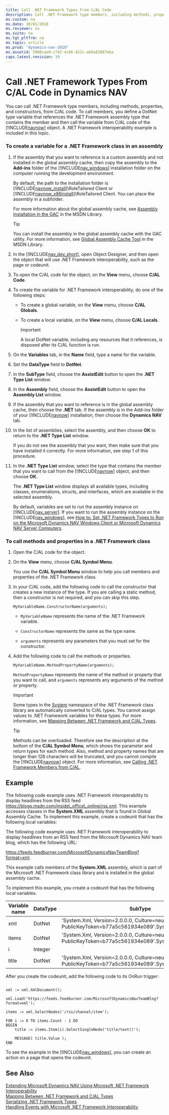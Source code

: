 ```yaml
---
title: Call .NET Framework Types From C/AL Code
description: Call .NET Framework type members, including methods, properties, and constructors, from C/AL code by defining a DotNet type variable that references the .NET Framework assembly.
ms.custom: na
ms.date: 10/01/2018
ms.reviewer: na
ms.suite: na
ms.tgt_pltfrm: na
ms.topic: article
ms.prod: "dynamics-nav-2018"
ms.assetid: 5900cae9-c742-4c66-812c-ab9a82887eba
caps.latest.revision: 19
---
```

# Call .NET Framework Types From C/AL Code in Dynamics NAV
You can call .NET Framework type members, including methods, properties, and constructors, from C/AL code. To call members, you define a DotNet type variable that references the .NET Framework assembly type that contains the member and then call the variable from C/AL code of the [!INCLUDE[navnow](includes/navnow_md.md)] object. A .NET Framework interoperability example is included in this topic.  

### To create a variable for a .NET Framework class in an assembly  

1.  If the assembly that you want to reference is a custom assembly and not installed in the global assembly cache, then copy the assembly to the **Add-ins** folder of the [!INCLUDE[nav_windows](includes/nav_windows_md.md)] installation folder on the computer running the development environment.  

     By default, the path to the installation folder is [!INCLUDE[navnow_install](includes/navnow_install_md.md)]\\RoleTailored Client or [!INCLUDE[navnow_x86install](includes/navnow_x86install_md.md)]\\RoleTailored Client. You can place the assembly in a subfolder.  

     For more information about the global assembly cache, see [Assembly Installation in the GAC](https://go.microsoft.com/fwlink/?LinkID=196848&clcid=0x409) in the MSDN Library.  

    > [!TIP]  
    >  You can install the assembly in the global assembly cache with the GAC utility. For more information, see [Global Assembly Cache Tool](https://go.microsoft.com/fwlink/?LinkID=204215&clcid=0x409) in the MSDN Library.  

2.  In the [!INCLUDE[nav_dev_short](includes/nav_dev_short_md.md)], open Object Designer, and then open the object that will use .NET Framework interoperability, such as the page or codeunit.  

3.  To open the C/AL code for the object, on the **View** menu, choose **C/AL Code**.  

4.  To create the variable for .NET Framework interoperability, do one of the following steps:  

    -   To create a global variable, on the **View** menu, choose **C/AL Globals**.  

    -   To create a local variable, on the **View** menu, choose **C/AL Locals**.  

        > [!IMPORTANT]  
        >  A local DotNet variable, including any resources that it references, is disposed after its C/AL function is run.  

5.  On the **Variables** tab, in the **Name** field, type a name for the variable.  

6.  Set the **DataType** field to **DotNet**.  

7.  In the **SubType** field, choose the **AssistEdit** button to open the **.NET Type List** window.  

8.  In the **Assembly** field, choose the **AssistEdit** button to open the **Assembly List** window.  

9. If the assembly that you want to reference is in the global assembly cache, then choose the **.NET** tab. If the assembly is in the Add-ins folder of your [!INCLUDE[navnow](includes/navnow_md.md)] installation, then choose the **Dynamics NAV** tab.  

10. In the list of assemblies, select the assembly, and then choose **OK** to return to the **.NET Type List** window.  

     If you do not see the assembly that you want, then make sure that you have installed it correctly. For more information, see step 1 of this procedure.  

11. In the **.NET Type List** window, select the type that contains the member that you want to call from the [!INCLUDE[navnow](includes/navnow_md.md)] object, and then choose **OK**.  

     The **.NET Type List** window displays all available types, including classes, enumerations, structs, and interfaces, which are available in the selected assembly.  

     By default, variables are set to run the assembly instance on [!INCLUDE[nav_server](includes/nav_server_md.md)]. If you want to run the assembly instance on the [!INCLUDE[nav_windows](includes/nav_windows_md.md)], see [How to: Set .NET Framework Types to Run on the Microsoft Dynamics NAV Windows Client or Microsoft Dynamics NAV Server Computers](How-to--Set-.NET-Framework-Types-to-Run-on-the-Microsoft-Dynamics-NAV-Windows-Client-or-Microsoft-Dynamics-NAV-Server-Computers.md).  

### To call methods and properties in a .NET Framework class  

1.  Open the C/AL code for the object.  

2.  On the **View** menu, choose **C/AL Symbol Menu**.  

     You use the **C/AL Symbol Menu** window to help you call members and properties of the .NET Framework class.  

3.  In your C/AL code, add the following code to call the constructor that creates a new instance of the type. If you are calling a static method, then a constructor is not required, and you can skip this step.  

    ```  
    MyVariableName.ConstructorName(arguments);  
    ```  

    -   `MyVariableName` represents the name of the .NET Framework variable.  

    -   `ConstructorName` represents the same as the type name.  

    -   `arguments` represents any parameters that you must set for the constructor.  

4.  Add the following code to call the methods or properties.  

    ```  
    MyVariableName.MethodPropertyName(arguments);  
    ```  

     `MethodPropertyName` represents the name of the method or property that you want to call, and `arguments` represents any arguments of the method or property.  

    > [!IMPORTANT]  
    >  Some types in the [System](https://go.microsoft.com/fwlink/?LinkID=216777&clcid=0x409) namespace of the .NET Framework class library are automatically converted to C/AL types. You cannot assign values to .NET Framework variables for these types. For more information, see [Mapping Between .NET Framework and C/AL Types](Mapping-Between-.NET-Framework-and-C-AL-Types.md).  

    > [!TIP]  
    >  Methods can be overloaded. Therefore see the description at the bottom of the **C/AL Symbol Menu**, which shows the parameter and return types for each method. Also, method and property names that are longer than 128 characters will be truncated, and you cannot compile the [!INCLUDE[navnow](includes/navnow_md.md)] object. For more information, see [Calling .NET Framework Members from C/AL](Calling-.NET-Framework-Members-from-C-AL.md).  

## Example  
 The following code example uses .NET Framework interoperability to display headlines from the RSS feed https://blogs.msdn.com/inside\_office\_online/rss.xml. This example accesses classes in the **System.XML** assembly that is found in Global Assembly Cache. To implement this example, create a codeunit that has the following local variables:  

 The following code example uses .NET Framework interoperability to display headlines from an RSS feed from the Microsoft Dynamics NAV team blog, which has the following URL:  

 https://feeds.feedburner.com/MicrosoftDynamicsNavTeamBlog?format=xml.  

 This example calls members of the **System.XML** assembly, which is part of the Microsoft .NET Framework class library and is installed in the global assembly cache.  

 To implement this example, you create a codeunit that has the following local variables.  

|Variable name|DataType|SubType|  
|-------------------|--------------|-------------|  
|xml|DotNet|'System.Xml, Version=2.0.0.0, Culture=neutral, PublicKeyToken=b77a5c561934e089'.System.Xml.XmlDocument|  
|items|DotNet|'System.Xml, Version=2.0.0.0, Culture=neutral, PublicKeyToken=b77a5c561934e089'.System.Xml.XmlNodeList|  
|i|Integer||  
|title|DotNet|'System.Xml, Version=2.0.0.0, Culture=neutral, PublicKeyToken=b77a5c561934e089'.System.Xml.XmlNode|  

 After you create the codeunit, add the following code to its OnRun trigger:  

```  

xml := xml.XmlDocument();  

xml.Load('https://feeds.feedburner.com/MicrosoftDynamicsNavTeamBlog?format=xml');  

items := xml.SelectNodes('/rss/channel/item');  

FOR i := 0 TO items.Count - 1 DO  
BEGIN  
    title := items.Item(i).SelectSingleNode('title/text()');  

    MESSAGE( title.Value );  
END  

```  

 To see the example in the [!INCLUDE[nav_windows](includes/nav_windows_md.md)], you can create an action on a page that opens the codeunit.  

## See Also  
 [Extending Microsoft Dynamics NAV Using Microsoft .NET Framework Interoperability](Extending-Microsoft-Dynamics-NAV-Using-Microsoft-.NET-Framework-Interoperability.md)   
 [Mapping Between .NET Framework and C/AL Types](Mapping-Between-.NET-Framework-and-C-AL-Types.md)   
 [Serializing .NET Framework Types](Serializing-.NET-Framework-Types.md)   
 [Handling Events with Microsoft .NET Framework Interoperability](Handling-Events-with-Microsoft-.NET-Framework-Interoperability.md)

